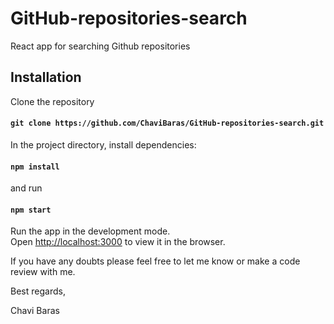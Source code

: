 # GitHub-repositories-search
React app for searching Github repositories

## Installation

Clone the repository

#### `git clone https://github.com/ChaviBaras/GitHub-repositories-search.git`

In the project directory, install dependencies:

#### `npm install`

and run

#### `npm start`

Run the app in the development mode.<br>
Open [http://localhost:3000](http://localhost:3000) to view it in the browser.

If you have any doubts please feel free to let me know or make a code review with me.

Best regards,

Chavi Baras
